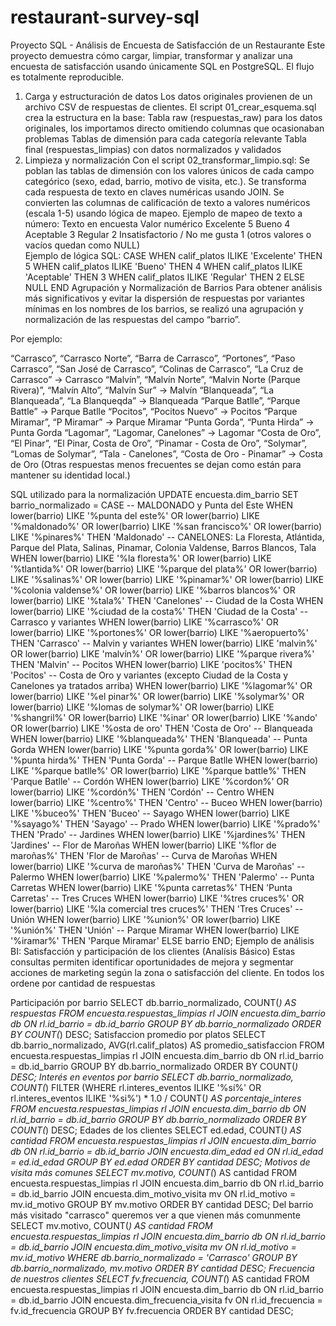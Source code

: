 # restaurant-survey-sql
Proyecto SQL - Análisis de Encuesta de Satisfacción de un Restaurante
Este proyecto demuestra cómo cargar, limpiar, transformar y analizar una encuesta de satisfacción usando únicamente SQL en PostgreSQL. El flujo es totalmente reproducible.

1. Carga y estructuración de datos
Los datos originales provienen de un archivo CSV de respuestas de clientes.
El script 01_crear_esquema.sql crea la estructura en la base:
Tabla raw (respuestas_raw) para los datos originales, los importamos directo omitiendo columnas que ocasionaban problemas
Tablas de dimensión para cada categoría relevante
Tabla final (respuestas_limpias) con datos normalizados y validados
2. Limpieza y normalización
Con el script 02_transformar_limpio.sql:
Se poblan las tablas de dimensión con los valores únicos de cada campo categórico (sexo, edad, barrio, motivo de visita, etc.).
Se transforma cada respuesta de texto en claves numéricas usando JOIN.
Se convierten las columnas de calificación de texto a valores numéricos (escala 1-5) usando lógica de mapeo.
Ejemplo de mapeo de texto a número:
Texto en encuesta	Valor numérico
Excelente	5
Bueno	4
Aceptable	3
Regular	2
Insatisfactorio / No me gusta	1
(otros valores o vacíos quedan como NULL)	
Ejemplo de lógica SQL:
CASE
  WHEN calif_platos ILIKE 'Excelente' THEN 5
  WHEN calif_platos ILIKE 'Bueno' THEN 4
  WHEN calif_platos ILIKE 'Aceptable' THEN 3
  WHEN calif_platos ILIKE 'Regular' THEN 2
  ELSE NULL
END
Agrupación y Normalización de Barrios
Para obtener análisis más significativos y evitar la dispersión de respuestas por variantes mínimas en los nombres de los barrios, se realizó una agrupación y normalización de las respuestas del campo “barrio”.

Por ejemplo:

“Carrasco”, “Carrasco Norte”, “Barra de Carrasco”, “Portones”, “Paso Carrasco”, “San José de Carrasco”, “Colinas de Carrasco”, “La Cruz de Carrasco” → Carrasco
“Malvín”, “Malvín Norte”, “Malvin Norte (Parque Rivera)”, “Malvín Alto”, “Malvín Sur” → Malvín
“Blanqueada”, “La Blanqueada”, “La Blanqueqda” → Blanqueada
“Parque Batlle”, “Parque Battle” → Parque Batlle
“Pocitos”, “Pocitos Nuevo” → Pocitos
“Parque Miramar”, “P Miramar” → Parque Miramar
“Punta Gorda”, “Punta Hirda” → Punta Gorda
“Lagomar”, “Lagomar, Canelones” → Lagomar
“Costa de Oro”, “El Pinar”, “El Pinar, Costa de Oro”, “Pinamar - Costa de Oro”, “Solymar”, “Lomas de Solymar”, “Tala - Canelones”, “Costa de Oro - Pinamar” → Costa de Oro
(Otras respuestas menos frecuentes se dejan como están para mantener su identidad local.)

SQL utilizado para la normalización
UPDATE encuesta.dim_barrio
SET barrio_normalizado = CASE
    -- MALDONADO y Punta del Este
    WHEN lower(barrio) LIKE '%punta del este%' OR lower(barrio) LIKE '%maldonado%' OR lower(barrio) LIKE '%san francisco%' OR lower(barrio) LIKE '%pinares%' THEN 'Maldonado'
    -- CANELONES: La Floresta, Atlántida, Parque del Plata, Salinas, Pinamar, Colonia Valdense, Barros Blancos, Tala
    WHEN lower(barrio) LIKE '%la floresta%' OR lower(barrio) LIKE '%tlantida%' OR lower(barrio) LIKE '%parque del plata%' OR lower(barrio) LIKE '%salinas%' OR lower(barrio) LIKE '%pinamar%' OR lower(barrio) LIKE '%colonia valdense%' OR lower(barrio) LIKE '%barros blancos%' OR lower(barrio) LIKE '%tala%' THEN 'Canelones'
    -- Ciudad de la Costa
    WHEN lower(barrio) LIKE '%ciudad de la costa%' THEN 'Ciudad de la Costa'
    -- Carrasco y variantes
    WHEN lower(barrio) LIKE '%carrasco%' OR lower(barrio) LIKE '%portones%' OR lower(barrio) LIKE '%aeropuerto%' THEN 'Carrasco'
    -- Malvin y variantes
    WHEN lower(barrio) LIKE 'malvin%' OR lower(barrio) LIKE 'malvín%' OR lower(barrio) LIKE '%parque rivera%' THEN 'Malvin'
    -- Pocitos
    WHEN lower(barrio) LIKE 'pocitos%' THEN 'Pocitos'
    -- Costa de Oro y variantes (excepto Ciudad de la Costa y Canelones ya tratados arriba)
    WHEN lower(barrio) LIKE '%lagomar%' OR lower(barrio) LIKE '%el pinar%' OR lower(barrio) LIKE '%solymar%' OR lower(barrio) LIKE '%lomas de solymar%' OR lower(barrio) LIKE '%shangril%' OR lower(barrio) LIKE '%inar' OR lower(barrio) LIKE '%ando' OR lower(barrio) LIKE '%osta de oro' THEN 'Costa de Oro'
    -- Blanqueada
    WHEN lower(barrio) LIKE '%blanqueada%' THEN 'Blanqueada'
    -- Punta Gorda
    WHEN lower(barrio) LIKE '%punta gorda%' OR lower(barrio) LIKE '%punta hirda%' THEN 'Punta Gorda'
    -- Parque Batlle
    WHEN lower(barrio) LIKE '%parque batlle%' OR lower(barrio) LIKE '%parque battle%' THEN 'Parque Batlle'
    -- Cordón
    WHEN lower(barrio) LIKE '%cordon%' OR lower(barrio) LIKE '%cordón%' THEN 'Cordón'
    -- Centro
    WHEN lower(barrio) LIKE '%centro%' THEN 'Centro'
    -- Buceo
    WHEN lower(barrio) LIKE '%buceo%' THEN 'Buceo'
    -- Sayago
    WHEN lower(barrio) LIKE '%sayago%' THEN 'Sayago'
    -- Prado
    WHEN lower(barrio) LIKE '%prado%' THEN 'Prado'
    -- Jardines
    WHEN lower(barrio) LIKE '%jardines%' THEN 'Jardines'
    -- Flor de Maroñas
    WHEN lower(barrio) LIKE '%flor de maroñas%' THEN 'Flor de Maroñas'
    -- Curva de Maroñas
    WHEN lower(barrio) LIKE '%curva de maroñas%' THEN 'Curva de Maroñas'
    -- Palermo
    WHEN lower(barrio) LIKE '%palermo%' THEN 'Palermo'
    -- Punta Carretas
    WHEN lower(barrio) LIKE '%punta carretas%' THEN 'Punta Carretas'
    -- Tres Cruces
    WHEN lower(barrio) LIKE '%tres cruces%' OR lower(barrio) LIKE '%la comercial tres cruces%' THEN 'Tres Cruces'
    -- Unión
    WHEN lower(barrio) LIKE '%union%' OR lower(barrio) LIKE '%unión%' THEN 'Unión'
	-- Parque Miramar
    WHEN lower(barrio) LIKE '%iramar%' THEN 'Parque Miramar'
    ELSE barrio
END;
Ejemplo de análisis BI: Satisfacción y participación de los clientes (Analísis Básico)
Estas consultas permiten identificar oportunidades de mejora y segmentar acciones de marketing según la zona o satisfacción del cliente. En todos los ordene por cantidad de respuestas

Participación por barrio
SELECT db.barrio_normalizado, COUNT(*) AS respuestas
FROM encuesta.respuestas_limpias rl
JOIN encuesta.dim_barrio db ON rl.id_barrio = db.id_barrio
GROUP BY db.barrio_normalizado
ORDER BY COUNT(*) DESC;
Satisfaccion promedio por platos
SELECT db.barrio_normalizado, AVG(rl.calif_platos) AS promedio_satisfaccion
FROM encuesta.respuestas_limpias rl
JOIN encuesta.dim_barrio db ON rl.id_barrio = db.id_barrio
GROUP BY db.barrio_normalizado
ORDER BY COUNT(*) DESC;
Interés en eventos por barrio
SELECT db.barrio_normalizado, 
       COUNT(*) FILTER (WHERE rl.interes_eventos ILIKE '%sí%' OR rl.interes_eventos ILIKE '%si%') * 1.0 / COUNT(*) AS porcentaje_interes
FROM encuesta.respuestas_limpias rl
JOIN encuesta.dim_barrio db ON rl.id_barrio = db.id_barrio
GROUP BY db.barrio_normalizado
ORDER BY COUNT(*) DESC;
Edades de los clientes
SELECT ed.edad, COUNT(*) AS cantidad
FROM encuesta.respuestas_limpias rl
JOIN encuesta.dim_barrio db ON rl.id_barrio = db.id_barrio
JOIN encuesta.dim_edad ed ON rl.id_edad = ed.id_edad
GROUP BY ed.edad
ORDER BY cantidad DESC;
Motivos de visita más comunes
SELECT mv.motivo, COUNT(*) AS cantidad
FROM encuesta.respuestas_limpias rl
JOIN encuesta.dim_barrio db ON rl.id_barrio = db.id_barrio
JOIN encuesta.dim_motivo_visita mv ON rl.id_motivo = mv.id_motivo
GROUP BY mv.motivo
ORDER BY cantidad DESC;
Del barrio más visitado "carrasco" queremos ver a que vienen más comunmente
SELECT mv.motivo, COUNT(*) AS cantidad
FROM encuesta.respuestas_limpias rl
JOIN encuesta.dim_barrio db ON rl.id_barrio = db.id_barrio
JOIN encuesta.dim_motivo_visita mv ON rl.id_motivo = mv.id_motivo
WHERE db.barrio_normalizado = 'Carrasco'
GROUP BY db.barrio_normalizado, mv.motivo
ORDER BY cantidad DESC;
Frecuencia de nuestros clientes
SELECT fv.frecuencia, COUNT(*) AS cantidad
FROM encuesta.respuestas_limpias rl
JOIN encuesta.dim_barrio db ON rl.id_barrio = db.id_barrio
JOIN encuesta.dim_frecuencia_visita fv ON rl.id_frecuencia = fv.id_frecuencia
GROUP BY fv.frecuencia
ORDER BY cantidad DESC;
